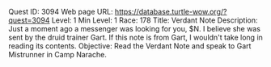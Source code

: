 Quest ID: 3094
Web page URL: https://database.turtle-wow.org/?quest=3094
Level: 1
Min Level: 1
Race: 178
Title: Verdant Note
Description: Just a moment ago a messenger was looking for you, $N. I believe she was sent by the druid trainer Gart. If this note is from Gart, I wouldn't take long in reading its contents.
Objective: Read the Verdant Note and speak to Gart Mistrunner in Camp Narache.
